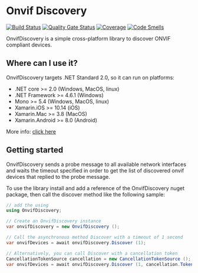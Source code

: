 # Onvif Discovery

[![Build Status](https://dev.azure.com/vmaeg/onvif-discovery/_apis/build/status/vmartos.onvif-discovery?branchName=master)](https://dev.azure.com/vmaeg/onvif-discovery/_build/latest?definitionId=2&branchName=master)
[![Quality Gate Status](https://sonarcloud.io/api/project_badges/measure?project=vmartos_OnvifSharp&metric=alert_status)](https://sonarcloud.io/dashboard?id=vmartos_OnvifSharp)
[![Coverage](https://sonarcloud.io/api/project_badges/measure?project=vmartos_OnvifSharp&metric=coverage)](https://sonarcloud.io/dashboard?id=vmartos_OnvifSharp)
[![Code Smells](https://sonarcloud.io/api/project_badges/measure?project=vmartos_OnvifSharp&metric=code_smells)](https://sonarcloud.io/dashboard?id=vmartos_OnvifSharp)


OnvifDiscovery is a simple cross-platform library to discover ONVIF compliant devices.

## Where can I use it?

OnvifDiscovery targets .NET Standard 2.0, so it can run on platforms:

* .NET core >= 2.0 (Windows, MacOS, linux)
* .NET Framework >= 4.6.1 (Windows)
* Mono >= 5.4 (Windows, MacOS, linux)
* Xamarin.iOS >= 10.14 (iOS)
* Xamarin.Mac >= 3.8 (MacOS)
* Xamarin.Android >= 8.0 (Android)

More info: [click here](https://docs.microsoft.com/es-es/dotnet/standard/net-standard)


## Getting started

OnvifDiscovery sends a probe message to all available network interfaces and waits the timeout specified in order to get the list of discovered onvif devices that replied to the probe message.

To use the library install and add a reference of the OnvifDiscovery nuget package, then call the discover method like the following sample:

```cs
// add the using
using OnvifDiscovery;

// Create an OnvifDiscovery instance
var onvifDiscovery = new OnvifDiscovery ();

// Call the asynchronous method Discover with a timeout of 1 second
var onvifDevices = await onvifDiscovery.Discover (1);

// Alternatively, you can call Discover with a cancellation token
CancellationTokenSource cancellation = new CancellationTokenSource ();
var onvifDevices = await onvifDiscovery.Discover (1, cancellation.Token);
```
